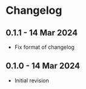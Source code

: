 # Changelog

## 0.1.1 - 14 Mar 2024

- Fix format of changelog

## 0.1.0 - 14 Mar 2024

- Initial revision

